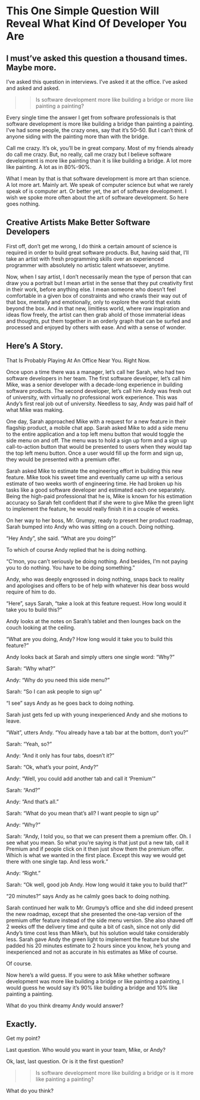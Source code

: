 # This One Simple Question Will Reveal What Kind Of Developer You Are

## I must’ve asked this question a thousand times. Maybe more.


I’ve asked this question in interviews. I’ve asked it at the office. I’ve asked and asked and asked.

>>Is software development more like building a bridge or more like painting a painting?

Every single time the answer I get from software professionals is that software development is more like building a bridge than painting a painting. I’ve had some people, the crazy ones, say that it’s 50–50. But I can’t think of anyone siding with the painting more than with the bridge.

Call me crazy. It’s ok, you’ll be in great company. Most of my friends already do call me crazy. But, no really, call me crazy but I believe software development is more like painting than it is like building a bridge. A lot more like painting. A lot as in 80%-90%.

What I mean by that is that software development is more art than science. A lot more art. Mainly art. We speak of computer science but what we rarely speak of is computer art. Or better yet, the art of software development. I wish we spoke more often about the art of software development. So here goes nothing.

## Creative Artists Make Better Software Developers

First off, don’t get me wrong, I do think a certain amount of science is required in order to build great software products. But, having said that, I’ll take an artist with fresh programming skills over an experienced programmer with absolutely no artistic talent whatsoever, anytime.

Now, when I say artist, I don’t necessarily mean the type of person that can draw you a portrait but I mean artist in the sense that they put creativity first in their work, before anything else. I mean someone who doesn’t feel comfortable in a given box of constraints and who crawls their way out of that box, mentally and emotionally, only to explore the world that exists beyond the box. And in that new, limitless world, where raw inspiration and ideas flow freely, the artist can then grab ahold of those immaterial ideas and thoughts, put them together in an orderly graph that can be surfed and processed and enjoyed by others with ease. And with a sense of wonder.

## Here’s A Story.

That Is Probably Playing At An Office Near You. Right Now.

Once upon a time there was a manager, let’s call her Sarah, who had two software developers in her team. The first software developer, let’s call him Mike, was a senior developer with a decade-long experience in building software products. The second developer, let’s call him Andy was fresh out of university, with virtually no professional work experience. This was Andy’s first real job out of university. Needless to say, Andy was paid half of what Mike was making.

One day, Sarah approached Mike with a request for a new feature in their flagship product, a mobile chat app. Sarah asked Mike to add a side menu to the entire application and a top left menu button that would toggle the side menu on and off. The menu was to hold a sign up form and a sign up call-to-action button that would be presented to users when they would tap the top left menu button. Once a user would fill up the form and sign up, they would be presented with a premium offer.

Sarah asked Mike to estimate the engineering effort in building this new feature. Mike took his sweet time and eventually came up with a serious estimate of two weeks worth of engineering time. He had broken up his tasks like a good software developer and estimated each one separately. Being the high-paid professional that he is, Mike is known for his estimation accuracy so Sarah felt confident that if she were to give Mike the green light to implement the feature, he would really finish it in a couple of weeks.

On her way to her boss, Mr. Grumpy, ready to present her product roadmap, Sarah bumped into Andy who was sitting on a couch. Doing nothing.

“Hey Andy”, she said. “What are you doing?”

To which of course Andy replied that he is doing nothing.

“C’mon, you can’t seriously be doing nothing. And besides, I’m not paying you to do nothing. You have to be doing something.”

Andy, who was deeply engrossed in doing nothing, snaps back to reality and apologises and offers to be of help with whatever his dear boss would require of him to do.

“Here”, says Sarah, “take a look at this feature request. How long would it take you to build this?”

Andy looks at the notes on Sarah’s tablet and then lounges back on the couch looking at the ceiling.

“What are you doing, Andy? How long would it take you to build this feature?”

Andy looks back at Sarah and simply utters one single word: “Why?”

Sarah: “Why what?”

Andy: “Why do you need this side menu?”

Sarah: “So I can ask people to sign up”

“I see” says Andy as he goes back to doing nothing.

Sarah just gets fed up with young inexperienced Andy and she motions to leave.

“Wait”, utters Andy. “You already have a tab bar at the bottom, don’t you?”

Sarah: “Yeah, so?”

Andy: “And it only has four tabs, doesn’t it?”

Sarah: “Ok, what’s your point, Andy?”

Andy: “Well, you could add another tab and call it ‘Premium’”

Sarah: “And?”

Andy: “And that’s all.”

Sarah: “What do you mean that’s all? I want people to sign up”

Andy: “Why?”

Sarah: “Andy, I told you, so that we can present them a premium offer. Oh. I see what you mean. So what you’re saying is that just put a new tab, call it Premium and if people click on it then just show them the premium offer. Which is what we wanted in the first place. Except this way we would get there with one single tap. And less work.”

Andy: “Right.”

Sarah: “Ok well, good job Andy. How long would it take you to build that?”

“20 minutes?” says Andy as he calmly goes back to doing nothing.

Sarah continued her walk to Mr. Grumpy’s office and she did indeed present the new roadmap, except that she presented the one-tap version of the premium offer feature instead of the side menu version. She also shaved off 2 weeks off the delivery time and quite a bit of cash, since not only did Andy’s time cost less than Mike’s, but his solution would take considerably less. Sarah gave Andy the green light to implement the feature but she padded his 20 minutes estimate to 2 hours since you know, he’s young and inexperienced and not as accurate in his estimates as Mike of course.

Of course.

Now here’s a wild guess. If you were to ask Mike whether software development was more like building a bridge or like painting a painting, I would guess he would say it’s 90% like building a bridge and 10% like painting a painting.

What do you think dreamy Andy would answer?

## Exactly.

Get my point?

Last question. Who would you want in your team, Mike, or Andy?

Ok, last, last question. Or is it the first question?

>>Is software development more like building a bridge or is it more like painting a painting?

What do you think?

